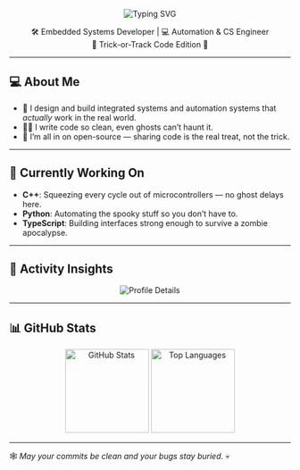 <p align="center">
  <img src="https://readme-typing-svg.demolab.com?font=Fira+Code&size=28&duration=4000&pause=1000&color=FFA500&center=true&vCenter=true&width=1000&lines=R8bert;Automation+%26+Computer+Science+Engineer;🎃+Happy+Halloween!+👻" alt="Typing SVG" />
</p>

<p align="center">
  🛠 Embedded Systems Developer | 💻 Automation & CS Engineer  
  <br>🎃 Trick-or-Track Code Edition 👻
</p>

---

## 💻 About Me

- 🔌 I design and build integrated systems and automation systems that *actually* work in the real world.  
- 🧑‍💻 I write code so clean, even ghosts can’t haunt it.  
- 🌟 I’m all in on open-source — sharing code is the real treat, not the trick.

---

## 🌱 Currently Working On

- **C++**: Squeezing every cycle out of microcontrollers — no ghost delays here.  
- **Python**: Automating the spooky stuff so you don’t have to.  
- **TypeScript**: Building interfaces strong enough to survive a zombie apocalypse.

---

## 🚀 Activity Insights 

<p align="center">
  <img src="https://github-profile-summary-cards.vercel.app/api/cards/profile-details?username=R8bert&theme=github_dark" alt="Profile Details"/>
</p>

---

## 📊 GitHub Stats

<p align="center">
  <img height="150em" src="https://github-readme-stats.vercel.app/api?username=R8bert&show_icons=true&title_color=FFA500&icon_color=FF7518&text_color=FFFFFF&bg_color=000000&hide_border=true" alt="GitHub Stats"/>
  <img height="150em" src="https://github-readme-stats.vercel.app/api/top-langs/?username=R8bert&layout=compact&title_color=FFA500&text_color=FFFFFF&bg_color=000000&hide_border=true&langs_count=6" alt="Top Languages"/>
</p>

---

🕸️ *May your commits be clean and your bugs stay buried.* 💀
